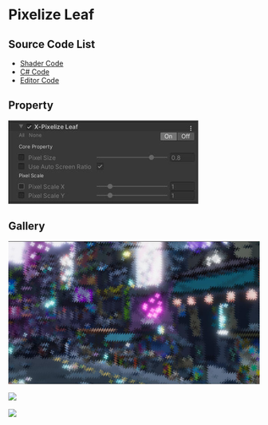
# Pixelize Leaf

## Source Code List
- [Shader Code](Shader/PixelizeLeaf.shader)
- [C# Code](PixelizeLeaf.cs)
- [Editor Code](Editor/PixelizeLeafEditor.cs)


## Property
![](https://raw.githubusercontent.com/QianMo/X-PostProcessing-Gallery/master/Media/Pixelize/PixelizeLeaf/PixelizeLeafProperty.jpg)

## Gallery
![](https://raw.githubusercontent.com/QianMo/X-PostProcessing-Gallery/master/Media/Pixelize/PixelizeLeaf/PixelizeLeaf.jpg)

![](https://raw.githubusercontent.com/QianMo/X-PostProcessing-Gallery/master/Media/Pixelize/PixelizeLeaf/PixelizeLeaf.gif)

![](https://raw.githubusercontent.com/QianMo/X-PostProcessing-Gallery/master/Media/Pixelize/PixelizeLeaf/PixelizeLeaf-2.gif)